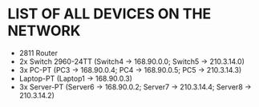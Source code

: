 # LIST OF ALL DEVICES ON THE NETWORK
- 2811 Router
- 2x Switch 2960-24TT (Switch4 -> 168.90.0.0; Switch5 -> 210.3.14.0)
- 3x PC-PT (PC3 -> 168.90.0.4; PC4 -> 168.90.0.5; PC5 -> 210.3.14.3)
- Laptop-PT (Laptop1 -> 168.90.0.3)
- 3x Server-PT (Server6 -> 168.90.0.2; Server7 -> 210.3.14.4; Server8 -> 210.3.14.2)


